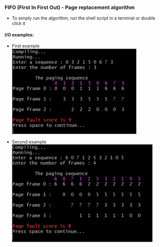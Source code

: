 ### FIFO (First In First Out) - Page replacement algorithm

* To simply run the algorithm, run the shell script in a terminal or double click it

#### I/O examples:

* First example 
![](/images/I1.PNG/)

* Second example
![](/images/I2.PNG/)
